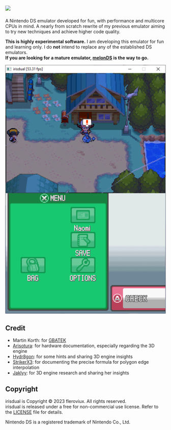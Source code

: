 <h2><img src="resources/logo-256x74.png"/></h2>

A Nintendo DS emulator developed for fun, with performance and multicore CPUs in mind.
A nearly from scratch rewrite of my previous emulator aiming to try new techniques and achieve higher code quality.

**This is highly experimental software.**
I am developing this emulator for fun and learning only.
I do **not** intend to replace any of the established DS emulators.  
**If you are looking for a mature emulator, [melonDS](https://github.com/melonDS-emu/melonDS) is the way to go.**

![hgss](resources/hgss.png)

## Credit
- Martin Korth: for [GBATEK](http://problemkaputt.de/gbatek.htm)
- [Arisotura](https://github.com/Arisotura/): for hardware documentation, especially regarding the 3D engine
- [Hydr8gon](https://github.com/Hydr8gon/): for some hints and sharing 3D engine insights
- [StrikerX3](https://github.com/StrikerX3): for documenting the precise formula for polygon edge interpolation
- [Jaklyy](https://github.com/Jaklyy/): for 3D engine research and sharing her insights

## Copyright

irisdual is Copyright © 2023 fleroviux. All rights reserved.<br>
irisdual is released under a free for non-commercial use license. Refer to the [LICENSE](LICENSE) file for details.

Nintendo DS is a registered trademark of Nintendo Co., Ltd.
